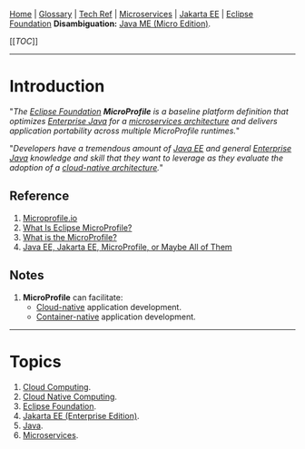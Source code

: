 [Home](/Slalom-LLC/Slalom-Consulting) | [Glossary](/Glossary) | [Tech Ref](/Tech-Ref) | [Microservices](/Tech-Ref/Software-Development/Distributed-Computing/Microservices) | [Jakarta EE](/Tech-Ref/Software-Development/Java/Java-Platform-Editions/Jakarta-EE-\(Enterprise-Edition\)) | [Eclipse Foundation](/Tech-Ref/Eclipse-Foundation)
**Disambiguation:** [Java ME (Micro Edition)](/Tech-Ref/Software-Development/Java/Java-Platform-Editions/Java-ME-\(Micro-Edition\)).

[[_TOC_]]

---
# Introduction
"_The [Eclipse Foundation](/Tech-Ref/Eclipse-Foundation) ***MicroProfile*** is a baseline platform definition that optimizes [Enterprise Java](/Tech-Ref/Software-Development/Java/Java-Platform-Editions/Jakarta-EE-\(Enterprise-Edition\)) for a [microservices architecture](/Tech-Ref/Software-Development/Distributed-Computing/Microservices) and delivers application portability across multiple MicroProfile runtimes._"

"_Developers have a tremendous amount of [Java EE](/Tech-Ref/Software-Development/Java/Java-Platform-Editions/Jakarta-EE-\(Enterprise-Edition\)) and general [Enterprise Java](/Tech-Ref/Software-Development/Java/Java-Platform-Editions/Jakarta-EE-\(Enterprise-Edition\)) knowledge and skill that they want to leverage as they evaluate the adoption of a [cloud-native architecture](/Tech-Ref/Software-Development/Cloud-Computing/Cloud-Native-Computing)._"

## Reference
1. [Microprofile.io](https://microprofile.io/)
1. [What Is Eclipse MicroProfile?](https://www.jrebel.com/blog/eclipse-microprofile)
1. [What is the MicroProfile?](https://microprofile.io/faq/)
1. [Java EE, Jakarta EE, MicroProfile, or Maybe All of Them](https://www.eclipse.org/community/eclipse_newsletter/2019/february/Jakarta_Micro_All.php)

## Notes
1. **MicroProfile** can facilitate:
   - [Cloud-native](/Tech-Ref/Software-Development/Cloud-Computing/Cloud-Native-Computing) application development.
   - [Container-native](/Tech-Ref/Virtualization/Containers-\(OS-Virtualization\)) application development.

---
# Topics
1. [Cloud Computing](/Tech-Ref/Software-Development/Cloud-Computing).
1. [Cloud Native Computing](/Tech-Ref/Software-Development/Cloud-Computing/Cloud-Native-Computing).
1. [Eclipse Foundation](/Tech-Ref/Eclipse-Foundation).
1. [Jakarta EE (Enterprise Edition)](/Tech-Ref/Software-Development/Java/Java-Platform-Editions/Jakarta-EE-\(Enterprise-Edition\)).
1. [Java](/Tech-Ref/Software-Development/Java).
1. [Microservices](/Tech-Ref/Software-Development/Distributed-Computing/Microservices).
